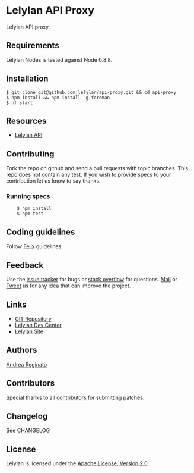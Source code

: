 # Lelylan API Proxy

Lelylan API proxy.


## Requirements

Lelylan Nodes is tested against Node 0.8.8.


## Installation

    $ git clone git@github.com:lelylan/api-proxy.git && cd api-proxy
    $ npm install && npm install -g foreman
    $ nf start


## Resources

* [Lelylan API](http://dev.lelylan.com/api)


## Contributing

Fork the repo on github and send a pull requests with topic branches.
This repo does not contain any test. If you wish to provide specs to your contribution let us know to say thanks.


### Running specs

        $ npm install
        $ npm test


## Coding guidelines

Follow [Felix](http://nodeguide.com/style.html) guidelines.


## Feedback

Use the [issue tracker](http://github.com/lelylan/api-proxy/issues) for bugs or [stack overflow](http://stackoverflow.com/questions/tagged/lelylan) for questions.
[Mail](mailto:dev@lelylan.com) or [Tweet](http://twitter.com/lelylan) us for any idea that can improve the project.


## Links

* [GIT Repository](http://github.com/lelylan/api-proxy)
* [Lelylan Dev Center](http://dev.lelylan.com)
* [Lelylan Site](http://lelylan.com)


## Authors

[Andrea Reginato](https://www.linkedin.com/in/andreareginato)


## Contributors

Special thanks to all [contributors](https://github.com/lelylan/api-proxy/contributors)
for submitting patches.


## Changelog

See [CHANGELOG](https://github.com/lelylan/api-proxy/blob/master/CHANGELOG.md)


## License

Lelylan is licensed under the [Apache License, Version 2.0](http://www.apache.org/licenses/LICENSE-2.0).
